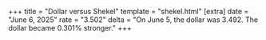 +++
title = "Dollar versus Shekel"
template = "shekel.html"
[extra]
date = "June  6, 2025"
rate = "3.502"
delta = "On June  5, the dollar was 3.492. The dollar became 0.301% stronger."
+++

